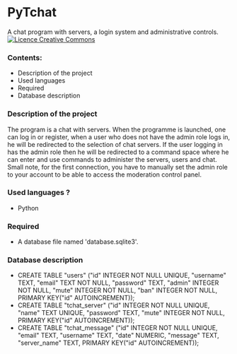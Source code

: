 # PyTchat
 A chat program with servers, a login system and administrative controls.
<a rel="license" href="http://creativecommons.org/licenses/by-nc-nd/4.0/"><img alt="Licence Creative Commons" style="border-width:0" src="https://i.creativecommons.org/l/by-nc-nd/4.0/80x15.png" /></a>

### Contents: 
- Description of the project
- Used languages
- Required
- Database description

### Description of the project

The program is a chat with servers. When the programme is launched, one can log in or register, when a user who does not have the admin role logs in, he will be redirected to the selection of chat servers. If the user logging in has the admin role then he will be redirected to a command space where he can enter and use commands to administer the servers, users and chat.
Small note, for the first connection, you have to manually set the admin role to your account to be able to access the moderation control panel.

### Used languages ?

+ Python

### Required

+ A database file named 'database.sqlite3'.

### Database description

+ CREATE TABLE "users" ("id"	INTEGER NOT NULL UNIQUE, "username"	TEXT, "email"	TEXT NOT NULL, "password"	TEXT, "admin"	INTEGER NOT NULL, "mute"	INTEGER NOT NULL, "ban"	INTEGER NOT NULL, PRIMARY KEY("id" AUTOINCREMENT));
+ CREATE TABLE "tchat_server" ("id"	INTEGER NOT NULL UNIQUE, "name"	TEXT UNIQUE, "password"	TEXT, "mute"	INTEGER NOT NULL, PRIMARY KEY("id" AUTOINCREMENT));
+ CREATE TABLE "tchat_message" ("id"	INTEGER NOT NULL UNIQUE,	"email"	TEXT,	"username"	TEXT,	"date"	NUMERIC,	"message"	TEXT,	"server_name"	TEXT,	PRIMARY KEY("id" AUTOINCREMENT));
